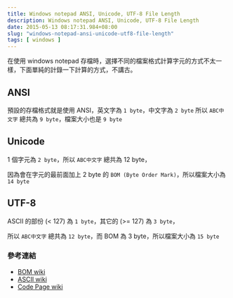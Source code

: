 ```yaml
---
title: Windows notepad ANSI, Unicode, UTF-8 File Length
description: Windows notepad ANSI, Unicode, UTF-8 File Length
date: 2015-05-13 08:17:31.984+08:00
slug: "windows-notepad-ansi-unicode-utf8-file-length"
tags: [ windows ]
---
```


在使用 windows notepad 存檔時，選擇不同的檔案格式計算字元的方式不太一樣，下面單純的計錄一下計算的方式，不講古。

## ANSI

預設的存檔格式就是使用 ANSI，英文字為 `1 byte`，中文字為 `2 byte`
所以 `ABC中文字` 總共為 `9 byte`，檔案大小也是 `9 byte`

## Unicode

1 個字元為 `2 byte`，所以 `ABC中文字` 總共為 12 byte， 

因為會在字元的最前面加上 2 byte 的 `BOM (Byte Order Mark)`，所以檔案大小為 `14 byte`

## UTF-8

ASCII 的部份 (< 127) 為 `1 byte`，其它的 (>= 127) 為 `3 byte`， 

所以 `ABC中文字` 總共為 `12 byte`，而 BOM 為 3 byte，所以檔案大小為 `15 byte`

### 參考連結

- [BOM wiki](http://zh.wikipedia.org/wiki/%E4%BD%8D%E5%85%83%E7%B5%84%E9%A0%86%E5%BA%8F%E8%A8%98%E8%99%9F)
- [ASCII wiki](http://zh.wikipedia.org/wiki/ASCII)
- [Code Page wiki](http://zh.wikipedia.org/wiki/%E4%BB%A3%E7%A0%81%E9%A1%B5)